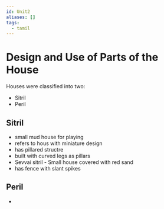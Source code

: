 ```yaml
---
id: Unit2
aliases: []
tags:
  - tamil
---
```

# Design and Use of Parts of the House

Houses were classified into two:

- Sitril
- Peril

## Sitril
  - small mud house for playing
  - refers to hous with miniature design
  - has pillared structre
  - built with curved legs as pillars
  - Sevvai sitril - Small house covered with red sand
  - has fence with slant spikes

## Peril
-

